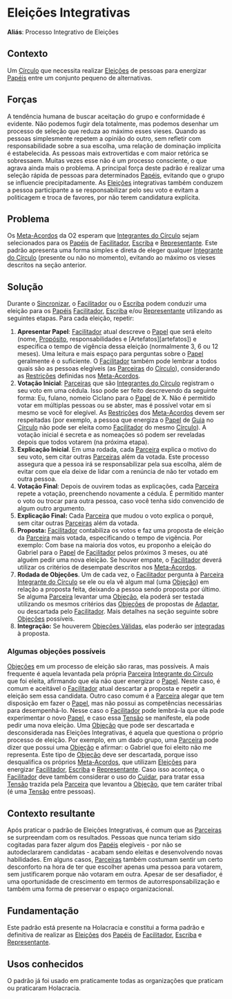 # Eleições Integrativas
**Aliás**: Processo Integrativo de Eleições

## Contexto
Um [Círculo][circulos] que necessita realizar [Eleições][eleicoes] de pessoas para energizar [Papéis][papeis] entre um conjunto pequeno de alternativas.

## Forças
A tendência humana de buscar aceitação do grupo e conformidade é evidente. Não podemos fugir dela totalmente, mas podemos desenhar um processo de seleção que reduza ao máximo esses vieses. Quando as pessoas simplesmente repetem a opinião do outro, sem refletir com responsabilidade sobre a sua escolha, uma relação de dominação implícita é estabelecida. As pessoas mais extrovertidas e com maior retórica se sobressaem. Muitas vezes esse não é um processo consciente, o que agrava ainda mais o problema.
A principal força deste padrão é realizar uma seleção rápida de pessoas para determinados [Papéis][papeis], evitando que o grupo se influencie precipitadamente. As [Eleições][eleicoes] integrativas também conduzem a pessoa participante a se responsabilizar pelo seu voto e evitam a politicagem e troca de favores, por não terem candidatura explícita.

## Problema
Os [Meta-Acordos][meta-acordos] da O2 esperam que [Integrantes do Círculo][integrantes-do-circulo] sejam selecionados para os [Papéis][papeis] de [Facilitador][facilitador], [Escriba][escriba] e [Representante][representante]. Este padrão apresenta uma forma simples e direta de eleger qualquer [Integrante do Círculo][integrantes-do-circulo] \(presente ou não no momento\), evitando ao máximo os vieses descritos na seção anterior.

## Solução
Durante o [Sincronizar][sincronizar], o [Facilitador][facilitador] ou o [Escriba][escriba] podem conduzir uma eleição para os [Papéis][papeis] [Facilitador][facilitador], [Escriba][escriba] e/ou [Representante][representante] utilizando as seguintes etapas. Para cada eleição, repetir:
1. **Apresentar Papel**: [Facilitador][facilitador] atual descreve o [Papel][papeis] que será eleito \(nome, [Propósito][proposito], responsabilidades e [Artefatos][artefatos]\) e especifica o tempo de vigência dessa eleição \(normalmente 3, 6 ou 12 meses\). Uma leitura e mais espaço para perguntas sobre o [Papel][papeis] geralmente é o suficiente. O [Facilitador][facilitador] também pode lembrar a todos quais são as pessoas elegíveis \(as [Parceiras][parceiras] do [Círculo][circulos]\), considerando as [Restrições][restricoes] definidas nos [Meta-Acordos][meta-acordos].
2. **Votação Inicial**: [Parceiras][parceiras] que são [Integrantes do Círculo][integrantes-do-circulo] registram o seu voto em uma cédula. Isso pode ser feito descrevendo da seguinte forma: Eu, fulano, nomeio Ciclano para o [Papel][papeis] de X. Não é permitido votar em múltiplas pessoas ou se abster, mas é possível votar em si mesmo se você for elegível. As [Restrições][restricoes] dos [Meta-Acordos][meta-acordos] devem ser respeitadas \(por exemplo, a pessoa que energiza o [Papel][papeis] de [Guia][guia] no [Círculo][circulos] não pode ser eleita como [Facilitador][facilitador] do mesmo [Círculo][circulos]\). A votação inicial é secreta e as nomeações só podem ser reveladas depois que todos votarem \(na próxima etapa\).
3. **Explicação Inicial**. Em uma rodada, cada [Parceira][parceiras] explica o motivo do seu voto, sem citar outras [Parceiras][parceiras] além da votada. Este processo assegura que a pessoa irá se responsabilizar pela sua escolha, além de evitar com que ela deixe de lidar com a renúncia de não ter votado em outra pessoa.
4. **Votação Final**: Depois de ouvirem todas as explicações, cada [Parceira][parceiras] repete a votação, preenchendo novamente a cédula. É permitido manter o voto ou trocar para outra pessoa, caso você tenha sido convencido de algum outro argumento.
5. **Explicação Final:** Cada [Parceira][parceiras] que mudou o voto explica o porquê, sem citar outras [Parceiras][parceiras] além da votada.
6. **Proposta:** [Facilitador][facilitador] contabiliza os votos e faz uma proposta de eleição da [Parceira][parceiras] mais votada, especificando o tempo de vigência. Por exemplo: Com base na maioria dos votos, eu proponho a eleição do Gabriel para o [Papel][papeis] de [Facilitador][facilitador] pelos próximos 3 meses, ou até alguém pedir uma nova eleição. Se houver empate, o [Facilitador][facilitador] deverá utilizar os critérios de desempate descritos nos [Meta-Acordos][meta-acordos].
7. **Rodada de Objeções**. Um de cada vez, o [Facilitador][facilitador] pergunta à [Parceira][parceiras] [Integrante do Círculo][integrantes-do-circulo] se ele ou ela vê algum mal \(uma [Objeção][objecoes]\) em relação a proposta feita, deixando a pessoa sendo proposta por último. Se alguma [Parceira][parceiras] levantar uma [Objeção][objecoes], ela poderá ser testada utilizando os mesmos critérios das [Objeções][objecoes] de propostas de [Adaptar][adaptar], ou descartada pelo [Facilitador][facilitador]. Mais detalhes na seção seguinte sobre [Objeções][objecoes] possíveis.
8. **Integração:** Se houverem [Objeções Válidas][objecoes-validas], elas poderão ser [integradas][integracao] à proposta.

### Algumas objeções possíveis
[Objeções][objecoes] em um processo de eleição são raras, mas possíveis. A mais frequente é aquela levantada pela própria [Parceira][parceiras] [Integrante do Círculo][integrantes-do-circulo] que foi eleita, afirmando que ela não quer energizar o [Papel][papeis]. Neste caso, é comum e aceitável o [Facilitador][facilitador] atual descartar a proposta e repetir a eleição sem essa candidata.
Outro caso comum é a [Parceira][parceiras] alegar que tem disposição em fazer o [Papel][papeis], mas não possui as competências necessárias para desempenhá-lo. Nesse caso o [Facilitador][facilitador] pode lembrá-la que ela pode experimentar o novo [Papel][papeis], e caso essa [Tensão][tensoes] se manifeste, ela pode pedir uma nova eleição.
Uma [Objeção][objecoes] que pode ser descartada e desconsiderada nas Eleições Integrativas, é aquela que questiona o próprio processo de eleição. Por exemplo, em um dado grupo, uma [Parceira][parceiras] pode dizer que possui uma [Objeção][objecoes] e afirmar: o Gabriel que foi eleito não me representa. Este tipo de [Objeção][objecoes] deve ser descartada, porque isso desqualifica os próprios [Meta-Acordos][meta-acordos], que utilizam [Eleições][eleicoes] para energizar [Facilitador][facilitador], [Escriba][escriba] e [Representante][representante]. Caso isso aconteça, o [Facilitador][facilitador] deve também considerar o uso do [Cuidar][cuidar], para tratar essa [Tensão][tensoes] trazida pela [Parceira][parceiras] que levantou a [Objeção][objecoes], que tem caráter tribal \(é uma [Tensão][tensoes] entre pessoas\).

## Contexto resultante
Após praticar o padrão de Eleições Integrativas, é comum que as [Parceiras][parceiras] se surpreendam com os resultados. Pessoas que nunca teriam sido cogitadas para fazer algum dos [Papéis][papeis] elegíveis - por não se autodeclararem candidatas - acabam sendo eleitas e desenvolvendo novas habilidades.
Em alguns casos, [Parceiras][parceiras] também costumam sentir um certo desconforto na hora de ter que escolher apenas uma pessoa para votarem, sem justificarem porque não votaram em outra. Apesar de ser desafiador, é uma oportunidade de crescimento em termos de autorresponsabilização e também uma forma de preservar o espaço organizacional.

## Fundamentação
Este padrão está presente na Holacracia e constitui a forma padrão e definitiva de realizar as [Eleições][eleicoes] dos [Papéis][papeis] de [Facilitador][facilitador], [Escriba][escriba] e [Representante][representante].

## Usos conhecidos
O padrão já foi usado em praticamente todas as organizações que praticam ou praticaram Holacracia.

<!-- Links -->
[meta-acordos]: ../../meta-acordos.md#meta-acordos-da-organizacao-organica
[organizacao ]: ../../meta-acordos.md#1-organizacao
[proposito]: ../../meta-acordos.md#1.1-proposito
[parceiras]: ../../meta-acordos.md#1.2-parceiras
[tensoes]: ../../meta-acordos.md#1.3-tensoes-criativas
[estrutura-organizacional]: ../../meta-acordos.md#2-estrutura-organizacional
[papeis]: ../../meta-acordos.md#2.1-papeis
[energizacao]: ../../meta-acordos.md#2.1.1-energizacao
[autoridade-do-papel]: ../../meta-acordos.md#2.1.2-autoridade-do-papel
[deixando-papeis]: ../../meta-acordos.md#2.1.3-deixando-papeis
[circulos]: ../../meta-acordos.md#2.2-circulos
[circulos-nao-alteram-sua-definicao]: ../../meta-acordos.md#2.2.1-circulos-nao-alteram-sua-definicao
[circulos-nao-estruturam-seus-circulos-internos]: ../../meta-acordos.md#2.2.2-circulos-nao-estruturam-seus-circulos-internos
[artefatos-do-circulo]: ../../meta-acordos.md#2.3-artefatos-do-circulo
[circulos-podem-delegar-artefatos]: ../../meta-acordos.md#2.3.1-circulos-podem-delegar-artefatos
[integrantes-do-circulo]: ../../meta-acordos.md#2.4-integrantes-do-circulo
[restricoes]: ../../meta-acordos.md#2.5-restricoes
[restricoes-nao-estabelecem-responsabilidades]: ../../meta-acordos.md#2.5.1-restricoes-nao-estabelecem-responsabilidades
[prioridades-do-circulo]: ../../meta-acordos.md#2.6-prioridades-do-circulo
[reunioes-e-interacoes]: ../../meta-acordos.md#3-reunioes-e-interacoes
[revisar]: ../../meta-acordos.md#3.1-revisar
[sincronizar]: ../../meta-acordos.md#3.2-sincronizar
[adaptar]: ../../meta-acordos.md#3.3-adaptar
[operacoes-de-adaptar]: ../../meta-acordos.md#3.3.1-operacoes-de-adaptar
[decisao-integrativa]: ../../meta-acordos.md#3.3.2-decisao-integrativa
[proposta]: ../../meta-acordos.md#3.3.2.1-proposta
[apresentacao-de-exemplos]: ../../meta-acordos.md#3.3.2.2-apresentacao-de-exemplos
[facilitador-pode-descartar-a-proposta]: ../../meta-acordos.md#3.3.2.3-facilitador-pode-descartar-a-proposta
[objecoes]: ../../meta-acordos.md#3.3.2.4-objecoes
[objecoes-validas]: ../../meta-acordos.md#3.3.2.5-objecoes-validas
[facilitador-pode-descartar-a-objecao]: ../../meta-acordos.md#3.3.2.6-facilitador-pode-descartar-a-objecao
[integracao]: ../../meta-acordos.md#3.3.2.7-integracao
[quebra-dos-meta-acordos]: ../../meta-acordos.md#3.3.2.8-quebra-dos-meta-acordos
[cuidar]: ../../meta-acordos.md#3.4-cuidar
[reuniao-de-circulo]: ../../meta-acordos.md#3.5-reuniao-de-circulo
[somente-integrantes-podem-tratar-tensoes]: ../../meta-acordos.md#3.5.1-somente-integrantes-podem-tratar-tensoes
[formato-da-reuniao]: ../../meta-acordos.md#3.5.2-formato-da-reuniao
[integrantes-ausentes]: ../../meta-acordos.md#3.5.3-integrantes-ausentes
[priorize-a-reuniao]: ../../meta-acordos.md#3.5.4-priorize-a-reuniao
[restricoes-de-facilitacao]: ../../meta-acordos.md#3.6-restricoes-de-facilitacao
[uma-tensao-de-cada-vez]: ../../meta-acordos.md#3.6.1-uma-tensao-de-cada-vez
[lista-de-tensoes]: ../../meta-acordos.md#3.6.2-lista-de-tensoes
[interacoes-assincronas]: ../../meta-acordos.md#3.7-interacoes-assincronas
[novas-interacoes]: ../../meta-acordos.md#3.8-novas-interacoes
[papeis-essenciais]: ../../meta-acordos.md#4-papeis-essenciais
[guia]: ../../meta-acordos.md#4.1-guia
[energizacao-do-guia]: ../../meta-acordos.md#4.1.1-energizacao-do-guia
[representante]: ../../meta-acordos.md#4.2-representante
[facilitador]: ../../meta-acordos.md#4.3-facilitador
[escriba]: ../../meta-acordos.md#4.4-escriba
[papeis-essenciais-eleitos]: ../../meta-acordos.md#4.5-papeis-essenciais-eleitos
[parceiras-elegiveis]: ../../meta-acordos.md#4.5.1-parceiras-elegiveis
[eleicoes]: ../../meta-acordos.md#4.5.2-eleicoes
[alteracoes-nos-papeis-essenciais]: ../../meta-acordos.md#4.5.3-alteracoes-nos-papeis-essenciais
[alteracoes-nos-papeis-essenciais-nao-propagam]: ../../meta-acordos.md#4.5.3.1-alteracoes-nos-papeis-essenciais-nao-propagam
[energizacao-de-papeis-definidos]: ../../meta-acordos.md#5-energizacao-de-papeis-definidos
[foco]: ../../meta-acordos.md#5.1-foco
[autorresponsabilizacao]: ../../meta-acordos.md#5.2-autorresponsabilizacao
[transparencia]: ../../meta-acordos.md#5.3-transparencia
[ato-heroico]: ../../meta-acordos.md#5.4-ato-heroico
